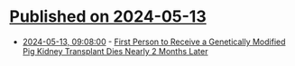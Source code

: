 # [Published on 2024-05-13](index.md)

* [2024-05-13, 09:08:00](https://soylentnews.org/article.pl?sid=24/05/12/1356217&from=rss) - [First Person to Receive a Genetically Modified Pig Kidney Transplant Dies Nearly 2 Months Later](https://soylentnews.org/article.pl?sid=24/05/12/1356217&from=rss)
